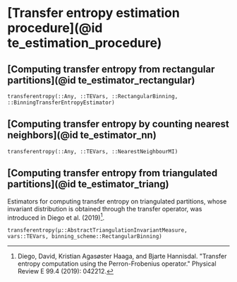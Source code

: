# [Transfer entropy estimation procedure](@id te_estimation_procedure)

## [Computing transfer entropy from rectangular partitions](@id te_estimator_rectangular)

```@docs
transferentropy(::Any, ::TEVars, ::RectangularBinning, ::BinningTransferEntropyEstimator)
```

## [Computing transfer entropy by counting nearest neighbors](@id te_estimator_nn)

```@docs
transferentropy(::Any, ::TEVars, ::NearestNeighbourMI)
```

## [Computing transfer entropy from triangulated partitions](@id te_estimator_triang)

Estimators for computing transfer entropy on triangulated partitions, whose invariant distribution is obtained through the transfer operator, was introduced in Diego et al. (2019)[^2].

```@docs
transferentropy(μ::AbstractTriangulationInvariantMeasure, vars::TEVars, binning_scheme::RectangularBinning)
```

[^2]:
    Diego, David, Kristian Agasøster Haaga, and Bjarte Hannisdal. "Transfer entropy computation using the Perron-Frobenius operator." Physical Review E 99.4 (2019): 042212.
